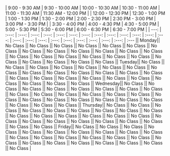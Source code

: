 | 9:00 - 9:30 AM | 9:30 - 10:00 AM | 10:00 - 10:30 AM | 10:30 - 11:00 AM | 11:00 - 11:30 AM | 11:30 AM - 12:00 PM | | 12:00 - 12:30 PM | 12:30 - 1:00 PM | 1:00 - 1:30 PM | 1:30 - 2:00 PM | 2:00 - 2:30 PM | 2:30 PM - 3:00 PM | 3:00 PM - 3:30 PM | | 3:30 - 4:00 PM | 4:00 - 4:30 PM | 4:30 - 5:00 PM | 5:00 - 5:30 PM | 5:30 - 6:00 PM | 6:00 - 6:30 PM | 6:30 - 7:00 PM |
 | ---: | :---: | :---: | :---: | :---: | :---: | :---: | :---: | :---: | :---: | :---: | :---: | :---: | :---: | :---: | :---: | :---: | :---: | :---: | :---: | :---: | :---: | :---: | :--- || Monday|| No Class || No Class || No Class || No Class || No Class || No Class || No Class || No Class || No Class || No Class || No Class || No Class || No Class || No Class || No Class || No Class || No Class || No Class || No Class || No Class || No Class || No Class || No Class || No Class || Tuesday|| No Class || No Class || No Class || No Class || No Class || No Class || No Class || No Class || No Class || No Class || No Class || No Class || No Class || No Class || No Class || No Class || No Class || No Class || No Class || No Class || No Class || No Class || No Class || No Class || Wednesday|| No Class || No Class || No Class || No Class || No Class || No Class || No Class || No Class || No Class || No Class || No Class || No Class || No Class || No Class || No Class || No Class || No Class || No Class || No Class || No Class || No Class || No Class || No Class || No Class || Thursday|| No Class || No Class || No Class || No Class || No Class || No Class || No Class || No Class || No Class || No Class || No Class || No Class || No Class || No Class || No Class || No Class || No Class || No Class || No Class || No Class || No Class || No Class || No Class || No Class || Friday|| No Class || No Class || No Class || No Class || No Class || No Class || No Class || No Class || No Class || No Class || No Class || No Class || No Class || No Class || No Class || No Class || No Class || No Class || No Class || No Class || No Class || No Class || No Class || No Class |